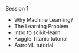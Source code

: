Session 1
- Why Machine Learning?
- The Learning Problem
- Intro to scikit-learn
- Kaggle Titanic tutorial
- AstroML tutorial
